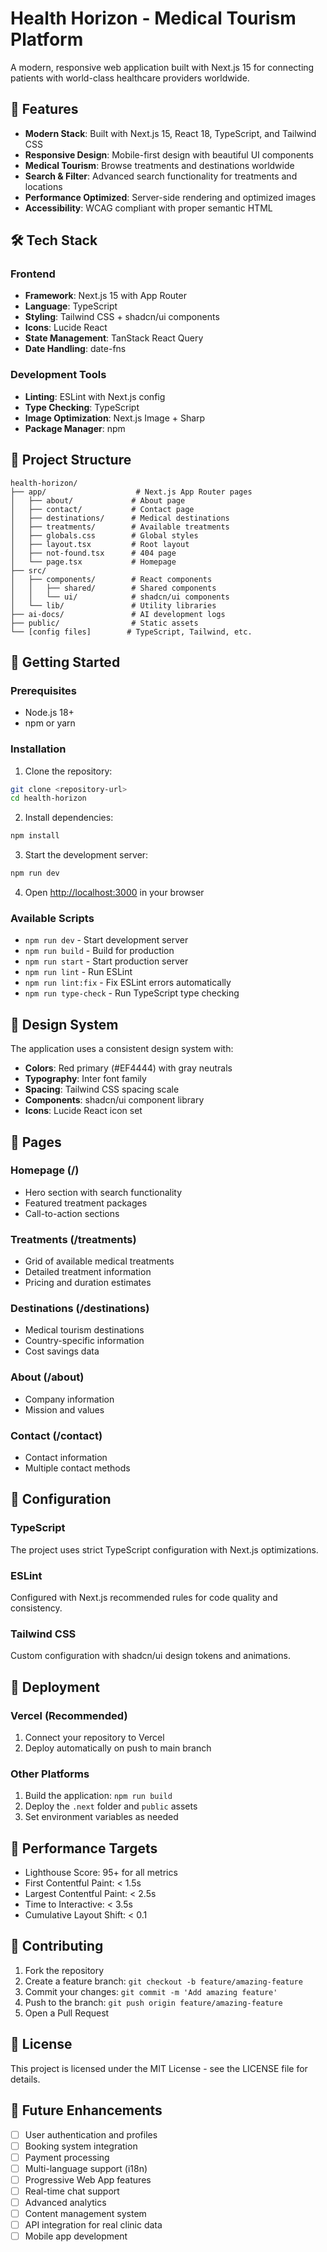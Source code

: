 # Health Horizon - Medical Tourism Platform

A modern, responsive web application built with Next.js 15 for connecting patients with world-class healthcare providers worldwide.

## 🚀 Features

- **Modern Stack**: Built with Next.js 15, React 18, TypeScript, and Tailwind CSS
- **Responsive Design**: Mobile-first design with beautiful UI components
- **Medical Tourism**: Browse treatments and destinations worldwide
- **Search & Filter**: Advanced search functionality for treatments and locations
- **Performance Optimized**: Server-side rendering and optimized images
- **Accessibility**: WCAG compliant with proper semantic HTML

## 🛠 Tech Stack

### Frontend
- **Framework**: Next.js 15 with App Router
- **Language**: TypeScript
- **Styling**: Tailwind CSS + shadcn/ui components
- **Icons**: Lucide React
- **State Management**: TanStack React Query
- **Date Handling**: date-fns

### Development Tools
- **Linting**: ESLint with Next.js config
- **Type Checking**: TypeScript
- **Image Optimization**: Next.js Image + Sharp
- **Package Manager**: npm

## 📁 Project Structure

```
health-horizon/
├── app/                    # Next.js App Router pages
│   ├── about/             # About page
│   ├── contact/           # Contact page
│   ├── destinations/      # Medical destinations
│   ├── treatments/        # Available treatments
│   ├── globals.css        # Global styles
│   ├── layout.tsx         # Root layout
│   ├── not-found.tsx      # 404 page
│   └── page.tsx           # Homepage
├── src/
│   ├── components/        # React components
│   │   ├── shared/        # Shared components
│   │   └── ui/            # shadcn/ui components
│   └── lib/               # Utility libraries
├── ai-docs/               # AI development logs
├── public/                # Static assets
└── [config files]        # TypeScript, Tailwind, etc.
```

## 🚀 Getting Started

### Prerequisites
- Node.js 18+ 
- npm or yarn

### Installation

1. Clone the repository:
```bash
git clone <repository-url>
cd health-horizon
```

2. Install dependencies:
```bash
npm install
```

3. Start the development server:
```bash
npm run dev
```

4. Open [http://localhost:3000](http://localhost:3000) in your browser

### Available Scripts

- `npm run dev` - Start development server
- `npm run build` - Build for production
- `npm run start` - Start production server
- `npm run lint` - Run ESLint
- `npm run lint:fix` - Fix ESLint errors automatically
- `npm run type-check` - Run TypeScript type checking

## 🎨 Design System

The application uses a consistent design system with:

- **Colors**: Red primary (#EF4444) with gray neutrals
- **Typography**: Inter font family
- **Spacing**: Tailwind CSS spacing scale
- **Components**: shadcn/ui component library
- **Icons**: Lucide React icon set

## 📱 Pages

### Homepage (/)
- Hero section with search functionality
- Featured treatment packages
- Call-to-action sections

### Treatments (/treatments)
- Grid of available medical treatments
- Detailed treatment information
- Pricing and duration estimates

### Destinations (/destinations)
- Medical tourism destinations
- Country-specific information
- Cost savings data

### About (/about)
- Company information
- Mission and values

### Contact (/contact)
- Contact information
- Multiple contact methods

## 🔧 Configuration

### TypeScript
The project uses strict TypeScript configuration with Next.js optimizations.

### ESLint
Configured with Next.js recommended rules for code quality and consistency.

### Tailwind CSS
Custom configuration with shadcn/ui design tokens and animations.

## 🚀 Deployment

### Vercel (Recommended)
1. Connect your repository to Vercel
2. Deploy automatically on push to main branch

### Other Platforms
1. Build the application: `npm run build`
2. Deploy the `.next` folder and `public` assets
3. Set environment variables as needed

## 🎯 Performance Targets

- Lighthouse Score: 95+ for all metrics
- First Contentful Paint: < 1.5s
- Largest Contentful Paint: < 2.5s
- Time to Interactive: < 3.5s
- Cumulative Layout Shift: < 0.1

## 🤝 Contributing

1. Fork the repository
2. Create a feature branch: `git checkout -b feature/amazing-feature`
3. Commit your changes: `git commit -m 'Add amazing feature'`
4. Push to the branch: `git push origin feature/amazing-feature`
5. Open a Pull Request

## 📄 License

This project is licensed under the MIT License - see the LICENSE file for details.

## 🔮 Future Enhancements

- [ ] User authentication and profiles
- [ ] Booking system integration
- [ ] Payment processing
- [ ] Multi-language support (i18n)
- [ ] Progressive Web App features
- [ ] Real-time chat support
- [ ] Advanced analytics
- [ ] Content management system
- [ ] API integration for real clinic data
- [ ] Mobile app development

